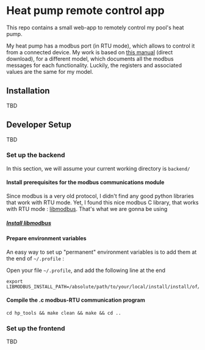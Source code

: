 # Heat pump remote control app

This repo contains a small web-app to remotely control my pool's heat pump.

My heat pump has a modbus port (in RTU mode), which allows to control it from a connected device.
My work is based on [this manual](https://gestor-doc-s3.s3.eu-west-1.amazonaws.com/documents/category/MAN10_54068-MB_ASTRALPOOLHEAT%20II%20-%20MODBUS_AP_v02_2015-.pdf) (direct download),
for a different model, which documents all the modbus messages for each functionality.
Luckily, the registers and associated values are the same for my model.


## Installation

TBD

## Developer Setup

TBD
 
### Set up the backend

In this section, we will assume your current working directory is ``backend/``

#### Install prerequisites for the modbus communications module
Since modbus is a very old protocol, I didn't find any good python libraries that work with RTU mode.
Yet, I found this nice modbus C library, that works with RTU mode : [libmodbus](https://github.com/stephane/libmodbus/). That's what we are gonna be using

##### [Install libmodbus](https://github.com/stephane/libmodbus/#installation)

#### Prepare environment variables

An easy way to set up "permanent" environment variables is to add them at the end of `~/.profile` :

Open your file `~/.profile`, and add the following line at the end

```
export LIBMODBUS_INSTALL_PATH=/absolute/path/to/your/local/install/install/of/libmodbus/
```

#### Compile the .c modbus-RTU communication program

```
cd hp_tools && make clean && make && cd ..
```



### Set up the frontend

TBD

